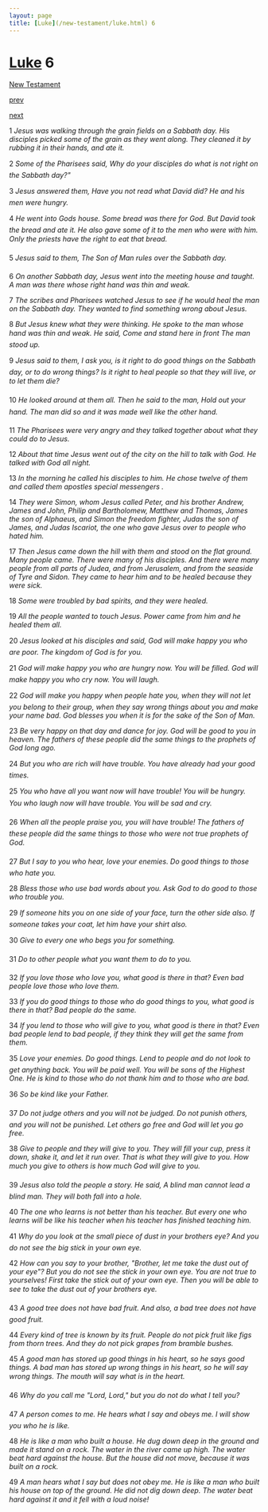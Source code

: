 ```yaml
---
layout: page
title: [Luke](/new-testament/luke.html) 6
---
```


# [Luke](/new-testament/luke.html) 6

[New Testament](/new-testament.html)


[prev](/new-testament/luke/luke-5.html)


[next](/new-testament/luke/luke-7.html)

1 _Jesus was walking through the grain fields on a Sabbath day. His disciples picked some of the grain as they went along. They cleaned it by rubbing it in their hands, and ate it._

2 _Some of the Pharisees said, Why do your disciples do what is not right on the Sabbath day?"_

3 _Jesus answered them, Have you not read what David did? He and his men were hungry._

4 _He went into Gods house. Some bread was there for God. But David took the bread and ate it. He also gave some of it to the men who were with him. Only the priests have the right to eat that bread._

5 _Jesus said to them, The Son of Man rules over the Sabbath day._

6 _On another Sabbath day, Jesus went into the meeting house and taught. A man was there whose right hand was thin and weak._

7 _The scribes and Pharisees watched Jesus to see if he would heal the man on the Sabbath day. They wanted to find something wrong about Jesus._

8 _But Jesus knew what they were thinking. He spoke to the man whose hand was thin and weak. He said, Come and stand here in front The man stood up._

9 _Jesus said to them, I ask you, is it right to do good things on the Sabbath day, or to do wrong things? Is it right to heal people so that they will live, or to let them die?_

10 _He looked around at them all. Then he said to the man, Hold out your hand. The man did so and it was made well like the other hand._

11 _The Pharisees were very angry and they talked together about what they could do to Jesus._

12 _About that time Jesus went out of the city on the hill to talk with God. He talked with God all night._

13 _In the morning he called his disciples to him. He chose twelve of them and called them apostles special messengers ._

14 _They were Simon, whom Jesus called Peter, and his brother Andrew, James and John,  Philip and Bartholomew, Matthew and Thomas, James the son of Alphaeus, and Simon the freedom fighter, Judas the son of James, and Judas Iscariot, the one who gave Jesus over to people who hated him._

17 _Then Jesus came down the hill with them and stood on the flat ground. Many people came. There were many of his disciples. And there were many people from all parts of Judea, and from Jerusalem, and from the seaside of Tyre and Sidon. They came to hear him and to be healed because they were sick._

18 _Some were troubled by bad spirits, and they were healed._

19 _All the people wanted to touch Jesus. Power came from him and he healed them all._

20 _Jesus looked at his disciples and said, God will make happy you who are poor. The kingdom of God is for you._

21 _God will make happy you who are hungry now. You will be filled. God will make happy you who cry now. You will laugh._

22 _God will make you happy when people hate you, when they will not let you belong to their group, when they say wrong things about you and make your name bad. God blesses you when it is for the sake of the Son of Man._

23 _Be very happy on that day and dance for joy. God will be good to you in heaven. The fathers of these people did the same things to the prophets of God long ago._

24 _But you who are rich will have trouble. You have already had your good times._

25 _You who have all you want now will have trouble! You will be hungry. You who laugh now will have trouble. You will be sad and cry._

26 _When all the people praise you, you will have trouble! The fathers of these people did the same things to those who were not true prophets of God._

27 _But I say to you who hear, love your enemies. Do good things to those who hate you._

28 _Bless those who use bad words about you. Ask God to do good to those who trouble you._

29 _If someone hits you on one side of your face, turn the other side also. If someone takes your coat, let him have your shirt also._

30 _Give to every one who begs you for something._

31 _Do to other people what you want them to do to you._

32 _If you love those who love you, what good is there in that? Even bad people love those who love them._

33 _If you do good things to those who do good things to you, what good is there in that? Bad people do the same._

34 _If you lend to those who will give to you, what good is there in that? Even bad people lend to bad people, if they think they will get the same from them._

35 _Love your enemies. Do good things. Lend to people and do not look to get anything back. You will be paid well. You will be sons of the Highest One. He is kind to those who do not thank him and to those who are bad._

36 _So be kind like your Father._

37 _Do not judge others and you will not be judged. Do not punish others, and you will not be punished. Let others go free and God will let you go free._

38 _Give to people and they will give to you. They will fill your cup, press it down, shake it,  and let it run over. That is what they will give to you. How much you give to others is how much God will give to you._

39 _Jesus also told the people a story. He said, A blind man cannot lead a blind man. They will both fall into a hole._

40 _The one who learns is not better than his teacher. But every one who learns will be like his teacher when his teacher has finished teaching him._

41 _Why do you look at the small piece of dust in your brothers eye? And you do not see the big stick in your own eye._

42 _How can you say to your brother, "Brother, let me take the dust out of your eye"? But you do not see the stick in your own eye. You are not true to yourselves! First take the stick out of your own eye. Then you will be able to see to take the dust out of your brothers eye._

43 _A good tree does not have bad fruit. And also, a bad tree does not have good fruit._

44 _Every kind of tree is known by its fruit. People do not pick fruit like figs from thorn trees.  And they do not pick grapes from bramble bushes._

45 _A good man has stored up good things in his heart, so he says good things. A bad man has stored up wrong things in his heart, so he will say wrong things. The mouth will say what is in the heart._

46 _Why do you call me "Lord, Lord," but you do not do what I tell you?_

47 _A person comes to me. He hears what I say and obeys me. I will show you who he is like._

48 _He is like a man who built a house. He dug down deep in the ground and made it stand on a rock. The water in the river came up high. The water beat hard against the house.  But the house did not move, because it was built on a rock._

49 _A man hears what I say but does not obey me. He is like a man who built his house on top of the ground. He did not dig down deep. The water beat hard against it and it fell with a loud noise!_

